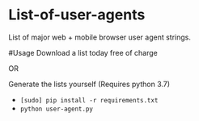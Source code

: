 # List-of-user-agents
List of major web + mobile browser user agent strings.

#Usage
Download a list today free of charge

OR

Generate the lists yourself (Requires python 3.7)

- ```[sudo] pip install -r requirements.txt```
- ```python user-agent.py```


